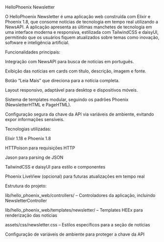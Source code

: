 HelloPhoenix Newsletter

O HelloPhoenix Newsletter é uma aplicação web construída com Elixir e Phoenix 1.8, que consome notícias de tecnologia em tempo real utilizando a NewsAPI. A aplicação apresenta as últimas manchetes de tecnologia em uma interface moderna e responsiva, estilizada com TailwindCSS e daisyUI, permitindo que os usuários fiquem atualizados sobre temas como inovação, software e inteligência artificial.

Funcionalidades principais:

Integração com NewsAPI para busca de notícias em português.

Exibição das notícias em cards com título, descrição, imagem e fonte.

Botão “Leia Mais” que direciona para a notícia completa.

Layout responsivo, adaptável para desktop e dispositivos móveis.

Sistema de templates modular, seguindo os padrões Phoenix (NewsletterHTML e PageHTML).

Configuração segura da chave da API via variáveis de ambiente, evitando expor informações sensíveis.

Tecnologias utilizadas:

Elixir 1.18 e Phoenix 1.8

HTTPoison para requisições HTTP

Jason para parsing de JSON

TailwindCSS e daisyUI para estilo e componentes

Phoenix LiveView (opcional) para futuras atualizações em tempo real

Estrutura do projeto:

lib/hello_phoenix_web/controllers/ – Controladores da aplicação, incluindo NewsletterController

lib/hello_phoenix_web/templates/newsletter/ – Templates HEEx para renderização das notícias

assets/css/newsletter.css – Estilos específicos para a seção de notícias

Configuração de variáveis de ambiente para proteger a chave da API